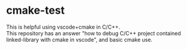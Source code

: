 # cmake-test

This is helpful using vscode+cmake in C/C++.  
This repository has an answer "how to debug C/C++ project contained linked-library with cmake in vscode", and basic cmake use.
